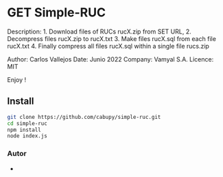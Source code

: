 # GET Simple-RUC

  Description: 
    1. Download files of RUCs rucX.zip from SET URL,
    2. Decompress files rucX.zip to rucX.txt
    3. Make files rucX.sql from each file rucX.txt
    4. Finally compress all files rucX.sql within a single file rucs.zip
  
  Author: Carlos Vallejos
  Date: Junio 2022
  Company: Vamyal S.A.
  Licence: MIT

  Enjoy !

## Install

```bash
git clone https://github.com/cabupy/simple-ruc.git
cd simple-ruc
npm install
node index.js
```

### Autor

- 
